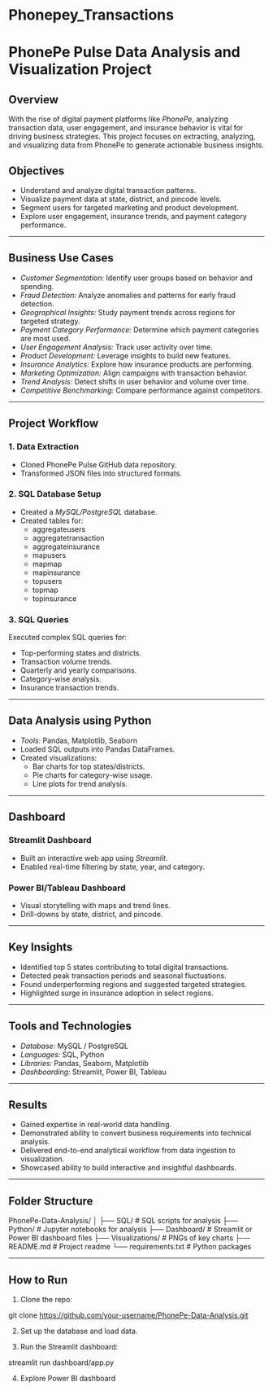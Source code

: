 # Phonepey_Transactions
# PhonePe Pulse Data Analysis and Visualization Project

## Overview

With the rise of digital payment platforms like *PhonePe*, analyzing transaction data, user engagement, and insurance behavior is vital for driving business strategies. This project focuses on extracting, analyzing, and visualizing data from PhonePe to generate actionable business insights.

## Objectives

- Understand and analyze digital transaction patterns.
- Visualize payment data at state, district, and pincode levels.
- Segment users for targeted marketing and product development.
- Explore user engagement, insurance trends, and payment category performance.

---

## Business Use Cases

- *Customer Segmentation:* Identify user groups based on behavior and spending.
- *Fraud Detection:* Analyze anomalies and patterns for early fraud detection.
- *Geographical Insights:* Study payment trends across regions for targeted strategy.
- *Payment Category Performance:* Determine which payment categories are most used.
- *User Engagement Analysis:* Track user activity over time.
- *Product Development:* Leverage insights to build new features.
- *Insurance Analytics:* Explore how insurance products are performing.
- *Marketing Optimization:* Align campaigns with transaction behavior.
- *Trend Analysis:* Detect shifts in user behavior and volume over time.
- *Competitive Benchmarking:* Compare performance against competitors.

---

## Project Workflow

### 1. Data Extraction

- Cloned PhonePe Pulse GitHub data repository.
- Transformed JSON files into structured formats.

### 2. SQL Database Setup

- Created a *MySQL/PostgreSQL* database.
- Created tables for:
  - aggregateusers
  - aggregatetransaction
  - aggregateinsurance
  - mapusers
  - mapmap
  - mapinsurance
  - topusers
  - topmap
  - topinsurance

### 3. SQL Queries

Executed complex SQL queries for:
- Top-performing states and districts.
- Transaction volume trends.
- Quarterly and yearly comparisons.
- Category-wise analysis.
- Insurance transaction trends.

---

## Data Analysis using Python

- *Tools:* Pandas, Matplotlib, Seaborn
- Loaded SQL outputs into Pandas DataFrames.
- Created visualizations:
  - Bar charts for top states/districts.
  - Pie charts for category-wise usage.
  - Line plots for trend analysis.

---

## Dashboard

### Streamlit Dashboard
- Built an interactive web app using *Streamlit*.
- Enabled real-time filtering by state, year, and category.

### Power BI/Tableau Dashboard
- Visual storytelling with maps and trend lines.
- Drill-downs by state, district, and pincode.

---

## Key Insights

- Identified top 5 states contributing to total digital transactions.
- Detected peak transaction periods and seasonal fluctuations.
- Found underperforming regions and suggested targeted strategies.
- Highlighted surge in insurance adoption in select regions.

---

## Tools and Technologies

- *Database:* MySQL / PostgreSQL
- *Languages:* SQL, Python
- *Libraries:* Pandas, Seaborn, Matplotlib
- *Dashboarding:* Streamlit, Power BI, Tableau

---

## Results

- Gained expertise in real-world data handling.
- Demonstrated ability to convert business requirements into technical analysis.
- Delivered end-to-end analytical workflow from data ingestion to visualization.
- Showcased ability to build interactive and insightful dashboards.

---

## Folder Structure

PhonePe-Data-Analysis/ │ ├── SQL/                      # SQL scripts for analysis ├── Python/                   # Jupyter notebooks for analysis ├── Dashboard/                # Streamlit or Power BI dashboard files ├── Visualizations/           # PNGs of key charts ├── README.md                 # Project readme └── requirements.txt          # Python packages

---

## How to Run

1. Clone the repo:

git clone https://github.com/your-username/PhonePe-Data-Analysis.git

2. Set up the database and load data.

3. Run the Streamlit dashboard:

streamlit run dashboard/app.py

4. Explore Power BI dashboard
